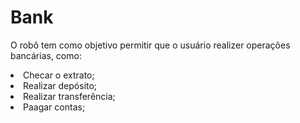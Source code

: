 # Bank

O robô tem como objetivo permitir que o usuário realizer operações bancárias, como:<br>
<li>
Checar o extrato;
</li>
<li>
Realizar depósito;
</li>
<li>
Realizar transferência;
</li>
<li>
Paagar contas;
</li>
